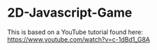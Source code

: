 # 2D-Javascript-Game

This is based on a YouTube tutorial found here: https://www.youtube.com/watch?v=c-1dBd1_G8A

